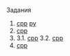 Задания
1. [cpp](cpp/task1) [py](py/task1.ipynb)
2. [cpp](cpp/task2)
3. 3.1. [cpp](cpp/task3)
3.2. [cpp](cpp/task3.1)
4. [cpp](cpp/task4)
